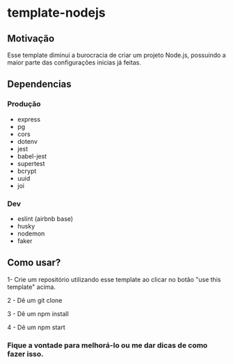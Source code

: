 # template-nodejs

## Motivação

Esse template diminui a burocracia de criar um projeto Node.js, possuindo a maior parte das configurações inicias já feitas. 

## Dependencias

### Produção
- express
- pg 
- cors
- dotenv
- jest 
- babel-jest
- supertest
- bcrypt
- uuid
- joi

### Dev
- eslint (airbnb base)
- husky
- nodemon
- faker

## Como usar?

1- Crie um repositório utilizando esse template ao clicar no botão "use this template" acima. 

2 - Dê um git clone

3 - Dê um npm install 

4 - Dẽ um npm start

### Fique a vontade para melhorá-lo ou me dar dicas de como fazer isso.
